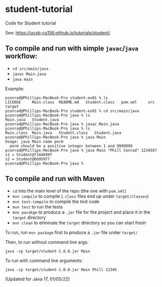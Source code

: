 # student-tutorial

Code for Student tutorial

See: <https://ucsb-cs156.github.io/tutorials/student/>


## To compile and run with simple `javac`/`java` workflow:

* `cd src/main/java`
* `javac Main.java`
* `java main`

Example:

```
pconrad@Phillips-MacBook-Pro student-ex01 % ls
LICENSE		Main.class	README.md	Student.class	pom.xml		src		target
pconrad@Phillips-MacBook-Pro student-ex01 % cd src/main/java 
pconrad@Phillips-MacBook-Pro java % ls
Main.java	Student.java
pconrad@Phillips-MacBook-Pro java % javac Main.java
pconrad@Phillips-MacBook-Pro java % ls
Main.class	Main.java	Student.class	Student.java
pconrad@Phillips-MacBook-Pro java % java Main
Usage: java Main name perm
  perm should be a positive integer between 1 and 9999999
pconrad@Phillips-MacBook-Pro java % java Main "Phill Conrad" 1234567
s1 = Student@7344699f
s2 = Student@6b95977
pconrad@Phillips-MacBook-Pro java % 
```

## To compile and run with Maven

* `cd` into the main level of the repo (the one with `pom.xml`)
* `mvn compile` to compile (`.class` files end up under `target/classes`)
* `mvn test-compile` to compile the test code
* `mvn test` to run the tests
* `mvn pacakge` to produce a `.jar` file for the project and place it in the `target` directory
* `mvn clean` to eliminate the `target` directory so you can start fresh

To run, run `mvn package` first to produce a `.jar` file under `target/`

Then, to run without command line args:

```
java -cp target/student-1.0.0.jar Main
```

To run with command line arguments:

```
java -cp target/student-1.0.0.jar Main Phill 12345 
```


(Updated for Java 17, 01/05/22)